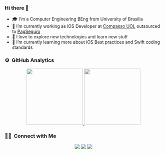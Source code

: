 ### Hi there 👋

- 🎓 I'm a Computer Engineering BEng from University of Brasilia 
- 🔭 I’m currently working as iOS Developer at [Compasso UOL](https://compassouol.com) outsourced to [PagSeguro](https://pagseguro.uol.com.br)
- 🤔 I love to explore new technologies and learn new stuff
- 🌱 I’m currently learning more about iOS Best practices and Swift coding standards

### ⚙️ &nbsp;GitHub Analytics

<p align="center">
<a href="https://github.com/vUriarte">
  <img height="180em" src="https://github-readme-stats-eight-theta.vercel.app/api?username=vUriarte&show_icons=true&theme=dracula&include_all_commits=true&count_private=true"/>
  <img height="180em" src="https://github-readme-stats-eight-theta.vercel.app/api/top-langs/?username=vUriarte&layout=compact&langs_count=8&theme=dracula&include_all_commits=true&count_private=true"/>
</a>
</p>

### 🤝🏻 &nbsp;Connect with Me



<p align="center">
<a href="https://www.linkedin.com/in/victor-fernandes-uriarte-03b18387/"><img src="https://img.shields.io/badge/-Victor%20Uriarte-blue?style=flat&logo=linkedin"/></a>
<a href="mailto:uriarte0505@gmail.com"><img src="https://img.shields.io/badge/-uriarte0505@gmail.com-D14836?style=flat&logo=Gmail&logoColor=white"/></a>
<a href="https://instagram.com/victorfuriarte"><img src="https://img.shields.io/badge/-@victorfuriarte-E4405F?style=flat&logo=Instagram&logoColor=white"/></a>
</p>
